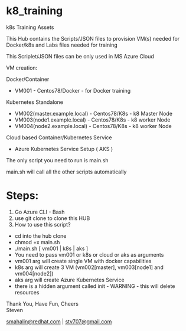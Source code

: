 # k8_training
k8s Training Assets


This Hub contains the Scripts/JSON files to provision VM(s) needed for Docker/k8s and Labs files needed for training

This Scriplet/JSON files can be only used in MS Azure Cloud

VM creation:

Docker/Container
- VM001 - Centos78/Docker - for Docker training

Kubernetes Standalone
- VM002(master.example.local) - Centos78/K8s - k8 Master Node
- VM003(node1.example.local)  - Centos78/K8s - k8 worker Node
- VM004(node2.example.local)  - Centos78/K8s - k8 worker Node


Cloud based Container/Kubernetes Service
- Azure Kubernetes Service Setup ( AKS )

The only script you need to run is main.sh

main.sh will call all the other scripts automatically

# Steps: 

1. Go Azure CLI - Bash
2. use git clone to clone this HUB
3. How to use this script? 

- cd into the hub clone 
- chmod +x main.sh 
- ./main.sh  [ vm001 | k8s | aks ]
- You need to pass vm001 or k8s or cloud or aks as arguments
- vm001 arg will create single VM with docker capabilities 
- k8s arg will create 3 VM  (vm002[master], vm003[node1] and vm004[node2]) 
- aks arg will create Azure Kubernetes Service
- there is a hidden argument called init - WARNING - this will delete resources 


Thank You, Have Fun, Cheers<br>
Steven<br>

smahalin@redhat.com  | stv707@gmail.com